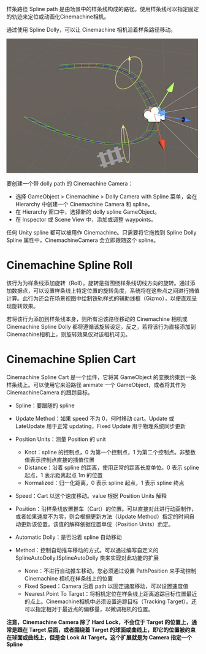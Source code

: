 样条路径 Spline path 是由场景中的样条线构成的路径。使用样条线可以指定固定的轨迹来定位或动画化Cinemachine相机。

通过使用 Spline Dolly，可以让 Cinemachine 相机沿着样条路径移动。

![CinemachinePathScene](../Images/CinemachinePathScene.png)

要创建一个带 dolly path 的 Cinemachine Camera：

- 选择 GameObject > Cinemachine > Dolly Camera with Spline 菜单，会在 Hierarchy 中创建一个 Cinemachine Camera 和 spline。
- 在 Hierarchy 窗口中，选择新的 dolly spline GameObject。
- 在 Inspector 或 Scene View 中，添加或调整 waypoints。

任何 Unity spline 都可以被用作 Cinemachine。只需要将它拖拽到 Spline Dolly Spline 属性中，CinemachineCamera 会立即跟随这个 spline。

# Cinemachine Spline Roll

该行为为样条线添加旋转（Roll）。旋转是指围绕样条线切线方向的旋转。通过添加数据点，可以设置样条线上特定位置的旋转角度，系统将在这些点之间进行插值计算。此行为还会在场景视图中绘制铁轨样式的辅助线框（Gizmo），以便直观呈现旋转效果。

若将该行为添加到样条线本身，则所有沿该路径移动的 Cinemachine 相机或 Cinemachine Spline Dolly 都将遵循该旋转设定。反之，若将该行为直接添加到Cinemachine相机上，则旋转效果仅对该相机可见。

# Cinemachine Splien Cart

Cinemachine Spline Cart 是一个组件，它将其 GameObject 的变换约束到一条样条线上。可以使用它来沿路径 animate 一个 GameObject，或者将其作为 CinemachineCamera 的跟踪目标。

- Spline：要跟随的 spline
- Update Method：如果 speed 不为 0，何时移动 cart。Update 或 LateUpdate 用于正常 updating，Fixed Update 用于物理系统同步更新
- Position Units：测量 Position 的 unit
  - Knot：spline 的控制点，0 为第一个控制点，1 为第二个控制点。非整数值表示控制点直接的插值位置
  - Distance：沿着 spline 的距离，使用正常的距离长度单位。0 表示 spline 起点，1 表示距离起点 1m 的位置
  - Normalized：归一化距离，0 表示 spline 起点，1 表示 spline 终点

- Speed：Cart 以这个速度移动。value 根据 Position Units 解释
- Position：沿样条线放置推车（Cart）的位置。可以直接对此进行动画制作，或者如果速度不为零，则会根据更新方法（Update Method）指定的时间自动更新该位置。该值的解释依据位置单位（Position Units）而定。
- Automatic Dolly：是否沿着 spline 自动移动
- Method：控制自动推车移动的方式。可以通过编写自定义的 SplineAutoDolly.ISplineAutoDolly 类来实现对此功能的扩展
  - None：不进行自动推车移动。您必须通过设置 PathPosition 来手动控制 Cinemachine 相机在样条线上的位置
  - Fixed Speed：Camera 沿着 path 以固定速度移动，可以设置速度值
  - Nearest Point To Target：将相机定位在样条线上距离追踪目标位置最近的点上。Cinemachine相机中必须设置追踪目标（Tracking Target）。还可以指定相对于最近点的偏移量，以微调相机的位置。

**注意，Cinemachine Camera 除了 Hard Lock，不会位于 Target 的位置上，通常是跟在 Target 后面，或者围绕着 Target 的球面或曲线上，即它的位置被约束在球面或曲线上，但是会 Look At Target。这个扩展就是为 Camera 指定一个 Spline**

